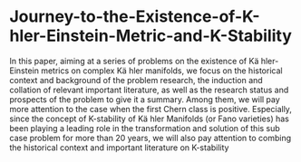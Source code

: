 # Journey-to-the-Existence-of-K-hler-Einstein-Metric-and-K-Stability
In this paper, aiming at a series of problems on the existence of Kä hler-Einstein metrics on complex Kä hler manifolds, we focus on the historical context and background of the problem research, the induction and collation of relevant important literature, as well as the research status and prospects of the problem to give it a summary. Among them, we will pay more attention to the case when the first Chern class is positive. Especially, since the concept of K-stability of Kä hler Manifolds (or Fano varieties) has been playing a leading role in the transformation and solution of this sub case problem for more than 20 years, we will also pay attention to combing the historical context and important literature on K-stability
